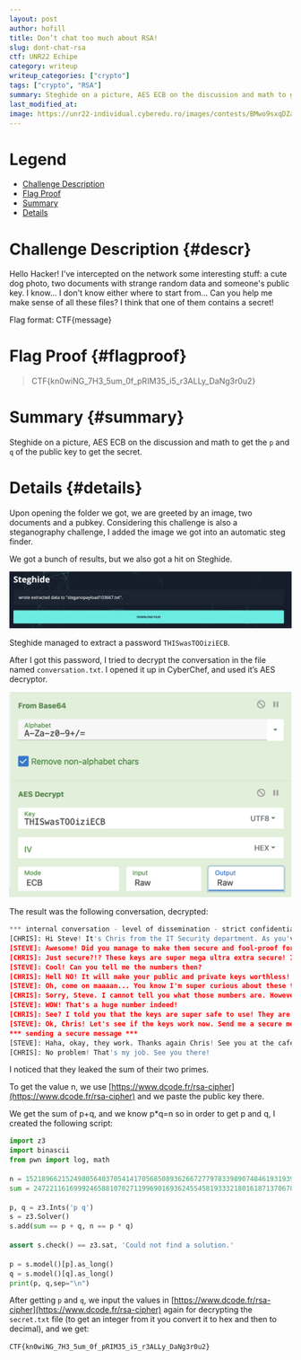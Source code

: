 ```yaml
---
layout: post
author: hofill
title: Don’t chat too much about RSA!
slug: dont-chat-rsa
ctf: UNR22 Echipe
category: writeup
writeup_categories: ["crypto"]
tags: ["crypto", "RSA"]
summary: Steghide on a picture, AES ECB on the discussion and math to get the p and q of the public key to get the secret.
last_modified_at:
image: https://unr22-individual.cyberedu.ro/images/contests/BMwo9sxqDZaYqNem.png
---
```


# Legend
* [Challenge Description](#descr)
* [Flag Proof](#flagproof)
* [Summary](#summary)
* [Details](#details)

# Challenge Description {#descr}

Hello Hacker! I've intercepted on the network some interesting stuff: a cute dog photo, two documents with strange random data and someone's public key. I know... I don't know either where to start from... Can you help me make sense of all these files? I think that one of them contains a secret!

Flag format: CTF{message}

# Flag Proof {#flagproof}

> CTF{kn0wiNG_7H3_5um_0f_pRIM35_i5_r3ALLy_DaNg3r0u2}
>

# Summary {#summary}

Steghide on a picture, AES ECB on the discussion and math to get the `p` and `q` of the public key to get the secret.

# Details {#details}

Upon opening the folder we got, we are greeted by an image, two documents and a pubkey. Considering this challenge is also a steganography challenge, I added the image we got into an automatic steg finder.

We got a bunch of results, but we also got a hit on Steghide.

![Untitled](/assets/img/dont-chat-rsa/Untitled.png)

Steghide managed to extract a password `THISwasTOOiziECB`.

After I got this password, I tried to decrypt the conversation in the file named `conversation.txt`. I opened it up in CyberChef, and used it’s AES decryptor.

![Untitled](/assets/img/dont-chat-rsa/Untitled%201.png)

The result was the following conversation, decrypted:

```python
*** internal conversation - level of dissemination - strict confidential ***
[CHRIS]: Hi Steve! It's Chris from the IT Security department. As you've requested, I've changed your old RSA keys to a new set of keys.  
[STEVE]: Awesome! Did you manage to make them secure and fool-proof for me? :)
[CHRIS]: Just secure?!? These keys are super mega ultra extra secure! In fact, they are so secure that nobody will ever break them without a super quantum computer! I don't like brag about it (*typing with a smirk face*), but I choose the prime numbers myself, so they are for sure safe! 
[STEVE]: Cool! Can you tell me the numbers then?
[CHRIS]: Hell NO! It will make your public and private keys worthless! I'll never share those numbers with you.
[STEVE]: Oh, come on maaaan... You know I'm super curious about these things cyber stuff...
[CHRIS]: Sorry, Steve. I cannot tell you what those numbers are. However, what I can tell you is that those numbers are reaaaaallllyyyyyy biiiiiiig and their sum is even bigger... something like 24722116169992465881070271199690169362455458193332180161871370678459930090250287749736220134651803789983780083709278592071250797494670685808152851319806502 ... 
[STEVE]: WOW! That's a huge number indeed!
[CHRIS]: See? I told you that the keys are super safe to use! They are simply UNbreakable! 
[STEVE]: Ok, Chris! Let's see if the keys work now. Send me a secure message and I'll decrypt it. 
*** sending a secure message ***
[STEVE]: Haha, okay, they work. Thanks again Chris! See you at the cafeteria during lunch!
[CHRIS]: No problem! That's my job. See you there!
```

I noticed that they leaked the sum of their two primes.

To get the value n, we use [https://www.dcode.fr/rsa-cipher](https://www.dcode.fr/rsa-cipher) and we paste the public key there.

We get the sum of p+q, and we know p*q=n so in order to get p and q, I created the following script:

```python
import z3
import binascii
from pwn import log, math

n = 152189662152498056403705414170568508936266727797833989074846193193998251501633923591654577149021291177531465603011130507338728477914317649256149828628303152425417194350609637963385945455709522253307371596194326796191907374721561001464612958007488588079796562020731848146769110923462880010550279833363167428057
sum = 24722116169992465881070271199690169362455458193332180161871370678459930090250287749736220134651803789983780083709278592071250797494670685808152851319806502

p, q = z3.Ints('p q')
s = z3.Solver()
s.add(sum == p + q, n == p * q)

assert s.check() == z3.sat, 'Could not find a solution.'

p = s.model()[p].as_long()
q = s.model()[q].as_long()
print(p, q,sep="\n")
```

After getting `p` and `q`, we input the values in [https://www.dcode.fr/rsa-cipher](https://www.dcode.fr/rsa-cipher) again for decrypting the `secret.txt` file (to get an integer from it you convert it to hex and then to decimal), and we get:

`CTF{kn0wiNG_7H3_5um_0f_pRIM35_i5_r3ALLy_DaNg3r0u2}`
